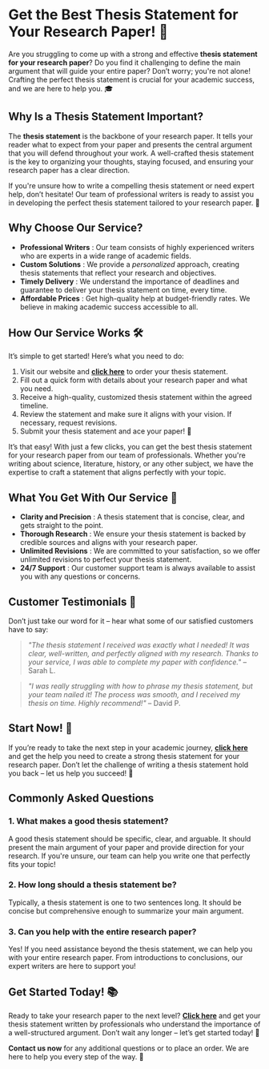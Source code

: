 # Get the Best Thesis Statement for Your Research Paper! 📝

Are you struggling to come up with a strong and effective **thesis statement for your research paper**? Do you find it challenging to define the main argument that will guide your entire paper? Don’t worry; you're not alone! Crafting the perfect thesis statement is crucial for your academic success, and we are here to help you. 🎓

## Why Is a Thesis Statement Important?

The **thesis statement** is the backbone of your research paper. It tells your reader what to expect from your paper and presents the central argument that you will defend throughout your work. A well-crafted thesis statement is the key to organizing your thoughts, staying focused, and ensuring your research paper has a clear direction.

If you're unsure how to write a compelling thesis statement or need expert help, don’t hesitate! Our team of professional writers is ready to assist you in developing the perfect thesis statement tailored to your research paper. 🚀

## Why Choose Our Service?

- **Professional Writers** : Our team consists of highly experienced writers who are experts in a wide range of academic fields.
- **Custom Solutions** : We provide a _personalized_ approach, creating thesis statements that reflect your research and objectives.
- **Timely Delivery** : We understand the importance of deadlines and guarantee to deliver your thesis statement on time, every time.
- **Affordable Prices** : Get high-quality help at budget-friendly rates. We believe in making academic success accessible to all.

## How Our Service Works 🛠️

It’s simple to get started! Here’s what you need to do:

1. Visit our website and [**click here**](https://tinyurl.com/topessay?keyword=thesis+statement+for+a+research+paper) to order your thesis statement.
2. Fill out a quick form with details about your research paper and what you need.
3. Receive a high-quality, customized thesis statement within the agreed timeline.
4. Review the statement and make sure it aligns with your vision. If necessary, request revisions.
5. Submit your thesis statement and ace your paper! 🎯

It’s that easy! With just a few clicks, you can get the best thesis statement for your research paper from our team of professionals. Whether you're writing about science, literature, history, or any other subject, we have the expertise to craft a statement that aligns perfectly with your topic.

## What You Get With Our Service 🌟

- **Clarity and Precision** : A thesis statement that is concise, clear, and gets straight to the point.
- **Thorough Research** : We ensure your thesis statement is backed by credible sources and aligns with your research paper.
- **Unlimited Revisions** : We are committed to your satisfaction, so we offer unlimited revisions to perfect your thesis statement.
- **24/7 Support** : Our customer support team is always available to assist you with any questions or concerns.

## Customer Testimonials 📣

Don’t just take our word for it – hear what some of our satisfied customers have to say:

> _"The thesis statement I received was exactly what I needed! It was clear, well-written, and perfectly aligned with my research. Thanks to your service, I was able to complete my paper with confidence."_ – Sarah L.

> _"I was really struggling with how to phrase my thesis statement, but your team nailed it! The process was smooth, and I received my thesis on time. Highly recommend!"_ – David P.

## Start Now! 🎯

If you’re ready to take the next step in your academic journey, [**click here**](https://tinyurl.com/topessay?keyword=thesis+statement+for+a+research+paper) and get the help you need to create a strong thesis statement for your research paper. Don’t let the challenge of writing a thesis statement hold you back – let us help you succeed! 💪

## Commonly Asked Questions

### 1. What makes a good thesis statement?

A good thesis statement should be specific, clear, and arguable. It should present the main argument of your paper and provide direction for your research. If you're unsure, our team can help you write one that perfectly fits your topic!

### 2. How long should a thesis statement be?

Typically, a thesis statement is one to two sentences long. It should be concise but comprehensive enough to summarize your main argument.

### 3. Can you help with the entire research paper?

Yes! If you need assistance beyond the thesis statement, we can help you with your entire research paper. From introductions to conclusions, our expert writers are here to support you!

## Get Started Today! 📚

Ready to take your research paper to the next level? [**Click here**](https://tinyurl.com/topessay?keyword=thesis+statement+for+a+research+paper) and get your thesis statement written by professionals who understand the importance of a well-structured argument. Don’t wait any longer – let’s get started today! 🚀

**Contact us now** for any additional questions or to place an order. We are here to help you every step of the way. 🌟
